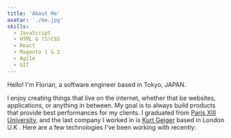 ```yaml
---
title: 'About Me'
avatar: './me.jpg'
skills:
  - JavaScript 
  - HTML & (S)CSS
  - React
  - Magento 1 & 2
  - Agile
  - GIT
---
```


Hello! I'm Florian, a software engineer based in Tokyo, JAPAN.

I enjoy creating things that live on the internet, whether that be websites, applications, or anything in between. My goal is to always build products that provide best performances for my clients.
I graduated from [Paris XIII University](https://www.univ-paris13.fr/), and the last company I worked in is [Kurt Geiger](https://www.kurtgeiger.com/) based in London U.K .
Here are a few technologies I've been working with recently:
